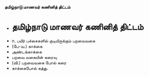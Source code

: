 **தமிழ்நாடு மாணவர் கணினித் திட்டம்**
- # தமிழ்நாடு மாணவர் கணினித் திட்டம்
- n. பயிர் பச்சைகளில் குடியிருக்கும் பறவைவகை
- (பே-வ.) காக்கை
- அண்டங்காக்கை
- பறவை வகையின் கரைவு
- (வி.) பறவைவகை போல் கரை
- காக்கைபோல் கத்து.

